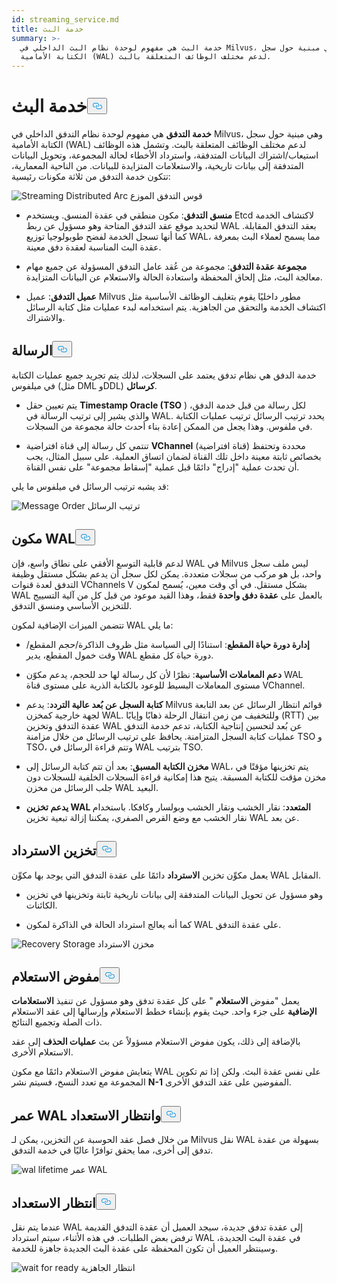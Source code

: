 ```yaml
---
id: streaming_service.md
title: خدمة البث
summary: >-
  خدمة البث هي مفهوم لوحدة نظام البث الداخلي في Milvus، وهي مبنية حول سجل
  الكتابة الأمامية (WAL) لدعم مختلف الوظائف المتعلقة بالبث.
---
```

<h1 id="Streaming-Service" class="common-anchor-header">خدمة البث<button data-href="#Streaming-Service" class="anchor-icon" translate="no">
      <svg translate="no"
        aria-hidden="true"
        focusable="false"
        height="20"
        version="1.1"
        viewBox="0 0 16 16"
        width="16"
      >
        <path
          fill="#0092E4"
          fill-rule="evenodd"
          d="M4 9h1v1H4c-1.5 0-3-1.69-3-3.5S2.55 3 4 3h4c1.45 0 3 1.69 3 3.5 0 1.41-.91 2.72-2 3.25V8.59c.58-.45 1-1.27 1-2.09C10 5.22 8.98 4 8 4H4c-.98 0-2 1.22-2 2.5S3 9 4 9zm9-3h-1v1h1c1 0 2 1.22 2 2.5S13.98 12 13 12H9c-.98 0-2-1.22-2-2.5 0-.83.42-1.64 1-2.09V6.25c-1.09.53-2 1.84-2 3.25C6 11.31 7.55 13 9 13h4c1.45 0 3-1.69 3-3.5S14.5 6 13 6z"
        ></path>
      </svg>
    </button></h1><p><strong>خدمة التدفق</strong> هي مفهوم لوحدة نظام التدفق الداخلي في Milvus، وهي مبنية حول سجل الكتابة الأمامية (WAL) لدعم مختلف الوظائف المتعلقة بالبث. وتشمل هذه الوظائف استيعاب/اشتراك البيانات المتدفقة، واسترداد الأخطاء لحالة المجموعة، وتحويل البيانات المتدفقة إلى بيانات تاريخية، والاستعلامات المتزايدة للبيانات. من الناحية المعمارية، تتكون خدمة التدفق من ثلاثة مكونات رئيسية:</p>
<p>
  
   <span class="img-wrapper"> <img translate="no" src="/docs/v2.6.x/assets/streaming_distributed_arch.png" alt="Streaming Distributed Arc" class="doc-image" id="streaming-distributed-arc" />
   </span> <span class="img-wrapper"> <span>قوس التدفق الموزع</span> </span></p>
<ul>
<li><p><strong>منسق التدفق</strong>: مكون منطقي في عقدة المنسق. ويستخدم Etcd لاكتشاف الخدمة لتحديد موقع عقد التدفق المتاحة وهو مسؤول عن ربط WAL بعقد التدفق المقابلة. كما أنها تسجل الخدمة لفضح طوبولوجيا توزيع WAL، مما يسمح لعملاء البث بمعرفة عقدة البث المناسبة لعقدة دفق معينة.</p></li>
<li><p><strong>مجموعة عقدة التدفق</strong>: مجموعة من عُقد عامل التدفق المسؤولة عن جميع مهام معالجة البث، مثل إلحاق المحفظة واستعادة الحالة والاستعلام عن البيانات المتزايدة.</p></li>
<li><p><strong>عميل التدفق</strong>: عميل Milvus مطور داخليًا يقوم بتغليف الوظائف الأساسية مثل اكتشاف الخدمة والتحقق من الجاهزية. يتم استخدامه لبدء عمليات مثل كتابة الرسائل والاشتراك.</p></li>
</ul>
<h2 id="Message" class="common-anchor-header">الرسالة<button data-href="#Message" class="anchor-icon" translate="no">
      <svg translate="no"
        aria-hidden="true"
        focusable="false"
        height="20"
        version="1.1"
        viewBox="0 0 16 16"
        width="16"
      >
        <path
          fill="#0092E4"
          fill-rule="evenodd"
          d="M4 9h1v1H4c-1.5 0-3-1.69-3-3.5S2.55 3 4 3h4c1.45 0 3 1.69 3 3.5 0 1.41-.91 2.72-2 3.25V8.59c.58-.45 1-1.27 1-2.09C10 5.22 8.98 4 8 4H4c-.98 0-2 1.22-2 2.5S3 9 4 9zm9-3h-1v1h1c1 0 2 1.22 2 2.5S13.98 12 13 12H9c-.98 0-2-1.22-2-2.5 0-.83.42-1.64 1-2.09V6.25c-1.09.53-2 1.84-2 3.25C6 11.31 7.55 13 9 13h4c1.45 0 3-1.69 3-3.5S14.5 6 13 6z"
        ></path>
      </svg>
    </button></h2><p>خدمة الدفق هي نظام تدفق يعتمد على السجلات، لذلك يتم تجريد جميع عمليات الكتابة في ميلفوس (مثل DML وDDL) <strong>كرسائل</strong>.</p>
<ul>
<li><p>يتم تعيين حقل <strong>Timestamp Oracle (TSO</strong> ) لكل رسالة من قبل خدمة الدفق، والذي يشير إلى ترتيب الرسالة في WAL. يحدد ترتيب الرسائل ترتيب عمليات الكتابة في ملفوس. وهذا يجعل من الممكن إعادة بناء أحدث حالة مجموعة من السجلات.</p></li>
<li><p>تنتمي كل رسالة إلى قناة افتراضية <strong>VChannel</strong> (قناة افتراضية) محددة وتحتفظ بخصائص ثابتة معينة داخل تلك القناة لضمان اتساق العملية. على سبيل المثال، يجب أن تحدث عملية "إدراج" دائمًا قبل عملية "إسقاط مجموعة" على نفس القناة.</p></li>
</ul>
<p>قد يشبه ترتيب الرسائل في ميلفوس ما يلي:</p>
<p>
  
   <span class="img-wrapper"> <img translate="no" src="/docs/v2.6.x/assets/message_order.png" alt="Message Order" class="doc-image" id="message-order" />
   </span> <span class="img-wrapper"> <span>ترتيب الرسائل</span> </span></p>
<h2 id="WAL-Component" class="common-anchor-header">مكون WAL<button data-href="#WAL-Component" class="anchor-icon" translate="no">
      <svg translate="no"
        aria-hidden="true"
        focusable="false"
        height="20"
        version="1.1"
        viewBox="0 0 16 16"
        width="16"
      >
        <path
          fill="#0092E4"
          fill-rule="evenodd"
          d="M4 9h1v1H4c-1.5 0-3-1.69-3-3.5S2.55 3 4 3h4c1.45 0 3 1.69 3 3.5 0 1.41-.91 2.72-2 3.25V8.59c.58-.45 1-1.27 1-2.09C10 5.22 8.98 4 8 4H4c-.98 0-2 1.22-2 2.5S3 9 4 9zm9-3h-1v1h1c1 0 2 1.22 2 2.5S13.98 12 13 12H9c-.98 0-2-1.22-2-2.5 0-.83.42-1.64 1-2.09V6.25c-1.09.53-2 1.84-2 3.25C6 11.31 7.55 13 9 13h4c1.45 0 3-1.69 3-3.5S14.5 6 13 6z"
        ></path>
      </svg>
    </button></h2><p>لدعم قابلية التوسع الأفقي على نطاق واسع، فإن WAL في Milvus ليس ملف سجل واحد، بل هو مركب من سجلات متعددة. يمكن لكل سجل أن يدعم بشكل مستقل وظيفة التدفق لعدة قنوات VChannels V بشكل مستقل. في أي وقت معين، يُسمح لمكون WAL بالعمل على <strong>عقدة دفق واحدة</strong> فقط، وهذا القيد موعود من قبل كل من آلية التسييج للتخزين الأساسي ومنسق التدفق.</p>
<p>تتضمن الميزات الإضافية لمكون WAL ما يلي:</p>
<ul>
<li><p><strong>إدارة دورة حياة المقطع</strong>: استنادًا إلى السياسة مثل ظروف الذاكرة/حجم المقطع/وقت خمول المقطع، يدير WAL دورة حياة كل مقطع.</p></li>
<li><p><strong>دعم المعاملات الأساسية</strong>: نظرًا لأن كل رسالة لها حد للحجم، يدعم مكوّن WAL مستوى المعاملات البسيط للوعود بالكتابة الذرية على مستوى قناة VChannel.</p></li>
<li><p><strong>كتابة السجل عن بُعد عالية التردد</strong>: يدعم Milvus قوائم انتظار الرسائل عن بعد التابعة لجهة خارجية كمخزن WAL. وللتخفيف من زمن انتقال الرحلة ذهابًا وإيابًا (RTT) بين عقدة التدفق وتخزين WAL عن بُعد لتحسين إنتاجية الكتابة، تدعم خدمة التدفق عمليات كتابة السجل المتزامنة. يحافظ على ترتيب الرسائل من خلال مزامنة TSO و TSO، وتتم قراءة الرسائل في WAL بترتيب TSO.</p></li>
<li><p><strong>مخزن الكتابة المسبق</strong>: بعد أن تتم كتابة الرسائل إلى WAL، يتم تخزينها مؤقتًا في مخزن مؤقت للكتابة المسبقة. يتيح هذا إمكانية قراءة السجلات الخلفية للسجلات دون جلب الرسائل من مخزن WAL البعيد.</p></li>
<li><p><strong>يدعم تخزين WAL المتعدد</strong>: نقار الخشب ونقار الخشب وبولسار وكافكا. باستخدام نقار الخشب مع وضع القرص الصفري، يمكننا إزالة تبعية تخزين WAL عن بعد.</p></li>
</ul>
<h2 id="Recovery-Storage" class="common-anchor-header">تخزين الاسترداد<button data-href="#Recovery-Storage" class="anchor-icon" translate="no">
      <svg translate="no"
        aria-hidden="true"
        focusable="false"
        height="20"
        version="1.1"
        viewBox="0 0 16 16"
        width="16"
      >
        <path
          fill="#0092E4"
          fill-rule="evenodd"
          d="M4 9h1v1H4c-1.5 0-3-1.69-3-3.5S2.55 3 4 3h4c1.45 0 3 1.69 3 3.5 0 1.41-.91 2.72-2 3.25V8.59c.58-.45 1-1.27 1-2.09C10 5.22 8.98 4 8 4H4c-.98 0-2 1.22-2 2.5S3 9 4 9zm9-3h-1v1h1c1 0 2 1.22 2 2.5S13.98 12 13 12H9c-.98 0-2-1.22-2-2.5 0-.83.42-1.64 1-2.09V6.25c-1.09.53-2 1.84-2 3.25C6 11.31 7.55 13 9 13h4c1.45 0 3-1.69 3-3.5S14.5 6 13 6z"
        ></path>
      </svg>
    </button></h2><p>يعمل مكوِّن تخزين <strong>الاسترداد</strong> دائمًا على عقدة التدفق التي يوجد بها مكوِّن WAL المقابل.</p>
<ul>
<li><p>وهو مسؤول عن تحويل البيانات المتدفقة إلى بيانات تاريخية ثابتة وتخزينها في تخزين الكائنات.</p></li>
<li><p>كما أنه يعالج استرداد الحالة في الذاكرة لمكون WAL على عقدة التدفق.</p></li>
</ul>
<p>
  
   <span class="img-wrapper"> <img translate="no" src="/docs/v2.6.x/assets/recovery_storage.png" alt="Recovery Storage" class="doc-image" id="recovery-storage" />
   </span> <span class="img-wrapper"> <span>مخزن الاسترداد</span> </span></p>
<h2 id="Query-Delegator" class="common-anchor-header">مفوض الاستعلام<button data-href="#Query-Delegator" class="anchor-icon" translate="no">
      <svg translate="no"
        aria-hidden="true"
        focusable="false"
        height="20"
        version="1.1"
        viewBox="0 0 16 16"
        width="16"
      >
        <path
          fill="#0092E4"
          fill-rule="evenodd"
          d="M4 9h1v1H4c-1.5 0-3-1.69-3-3.5S2.55 3 4 3h4c1.45 0 3 1.69 3 3.5 0 1.41-.91 2.72-2 3.25V8.59c.58-.45 1-1.27 1-2.09C10 5.22 8.98 4 8 4H4c-.98 0-2 1.22-2 2.5S3 9 4 9zm9-3h-1v1h1c1 0 2 1.22 2 2.5S13.98 12 13 12H9c-.98 0-2-1.22-2-2.5 0-.83.42-1.64 1-2.09V6.25c-1.09.53-2 1.84-2 3.25C6 11.31 7.55 13 9 13h4c1.45 0 3-1.69 3-3.5S14.5 6 13 6z"
        ></path>
      </svg>
    </button></h2><p>يعمل "مفوض <strong>الاستعلام</strong> " على كل عقدة تدفق وهو مسؤول عن تنفيذ <strong>الاستعلامات الإضافية</strong> على جزء واحد. حيث يقوم بإنشاء خطط الاستعلام وإرسالها إلى عقد الاستعلام ذات الصلة وتجميع النتائج.</p>
<p>بالإضافة إلى ذلك، يكون مفوض الاستعلام مسؤولاً عن بث <strong>عمليات الحذف</strong> إلى عقد الاستعلام الأخرى.</p>
<p>يتعايش مفوض الاستعلام دائمًا مع مكون WAL على نفس عقدة البث. ولكن إذا تم تكوين المجموعة مع تعدد النسخ، فسيتم نشر <strong>N-1</strong> المفوضين على عقد التدفق الأخرى.</p>
<h2 id="WAL-Lifetime-and-Wait-for-Ready" class="common-anchor-header">عمر WAL وانتظار الاستعداد<button data-href="#WAL-Lifetime-and-Wait-for-Ready" class="anchor-icon" translate="no">
      <svg translate="no"
        aria-hidden="true"
        focusable="false"
        height="20"
        version="1.1"
        viewBox="0 0 16 16"
        width="16"
      >
        <path
          fill="#0092E4"
          fill-rule="evenodd"
          d="M4 9h1v1H4c-1.5 0-3-1.69-3-3.5S2.55 3 4 3h4c1.45 0 3 1.69 3 3.5 0 1.41-.91 2.72-2 3.25V8.59c.58-.45 1-1.27 1-2.09C10 5.22 8.98 4 8 4H4c-.98 0-2 1.22-2 2.5S3 9 4 9zm9-3h-1v1h1c1 0 2 1.22 2 2.5S13.98 12 13 12H9c-.98 0-2-1.22-2-2.5 0-.83.42-1.64 1-2.09V6.25c-1.09.53-2 1.84-2 3.25C6 11.31 7.55 13 9 13h4c1.45 0 3-1.69 3-3.5S14.5 6 13 6z"
        ></path>
      </svg>
    </button></h2><p>من خلال فصل عقد الحوسبة عن التخزين، يمكن لـ Milvus نقل WAL بسهولة من عقدة تدفق إلى أخرى، مما يحقق توافرًا عاليًا في خدمة التدفق.</p>
<p>
  
   <span class="img-wrapper"> <img translate="no" src="/docs/v2.6.x/assets/wal_lifetime.png" alt="wal lifetime" class="doc-image" id="wal-lifetime" />
   </span> <span class="img-wrapper"> <span>عمر WAL</span> </span></p>
<h2 id="Wait-for-Ready" class="common-anchor-header">انتظار الاستعداد<button data-href="#Wait-for-Ready" class="anchor-icon" translate="no">
      <svg translate="no"
        aria-hidden="true"
        focusable="false"
        height="20"
        version="1.1"
        viewBox="0 0 16 16"
        width="16"
      >
        <path
          fill="#0092E4"
          fill-rule="evenodd"
          d="M4 9h1v1H4c-1.5 0-3-1.69-3-3.5S2.55 3 4 3h4c1.45 0 3 1.69 3 3.5 0 1.41-.91 2.72-2 3.25V8.59c.58-.45 1-1.27 1-2.09C10 5.22 8.98 4 8 4H4c-.98 0-2 1.22-2 2.5S3 9 4 9zm9-3h-1v1h1c1 0 2 1.22 2 2.5S13.98 12 13 12H9c-.98 0-2-1.22-2-2.5 0-.83.42-1.64 1-2.09V6.25c-1.09.53-2 1.84-2 3.25C6 11.31 7.55 13 9 13h4c1.45 0 3-1.69 3-3.5S14.5 6 13 6z"
        ></path>
      </svg>
    </button></h2><p>عندما يتم نقل WAL إلى عقدة تدفق جديدة، سيجد العميل أن عقدة التدفق القديمة ترفض بعض الطلبات. في هذه الأثناء، سيتم استرداد WAL في عقدة البث الجديدة، وسينتظر العميل أن تكون المحفظة على عقدة البث الجديدة جاهزة للخدمة.</p>
<p>
  
   <span class="img-wrapper"> <img translate="no" src="/docs/v2.6.x/assets/streaming_wait_for_ready.png" alt="wait for ready" class="doc-image" id="wait-for-ready" />
   </span> <span class="img-wrapper"> <span>انتظار الجاهزية</span> </span></p>
